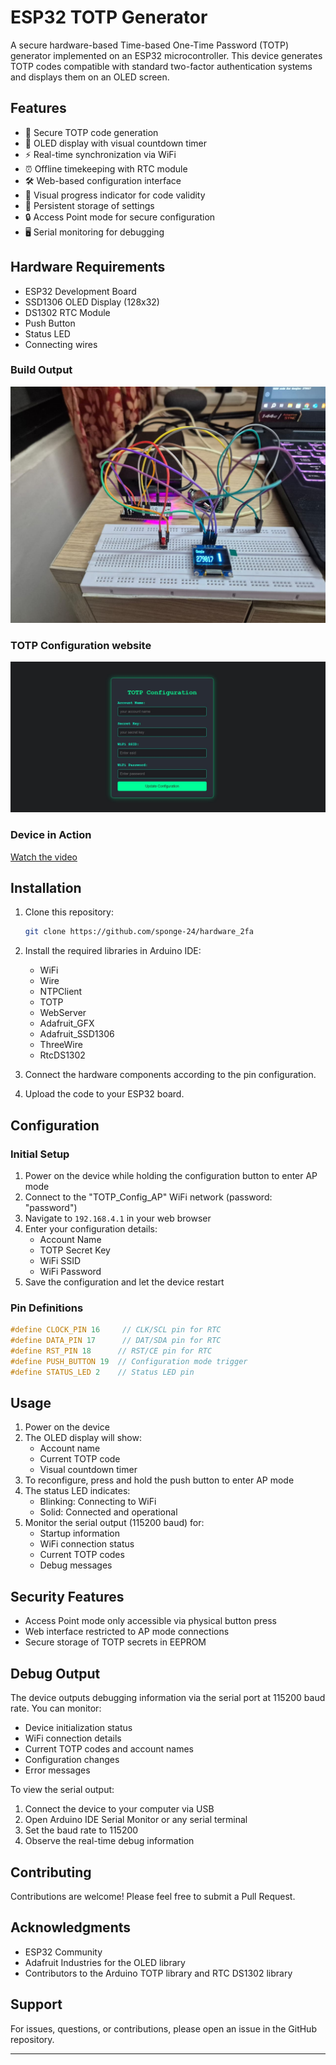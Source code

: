 # ESP32 TOTP Generator

A secure hardware-based Time-based One-Time Password (TOTP) generator implemented on an ESP32 microcontroller. This device generates TOTP codes compatible with standard two-factor authentication systems and displays them on an OLED screen.

## Features

- 🔐 Secure TOTP code generation
- 📱 OLED display with visual countdown timer
- ⚡ Real-time synchronization via WiFi
- ⏰ Offline timekeeping with RTC module
- 🛠️ Web-based configuration interface
- 🔄 Visual progress indicator for code validity
- 💾 Persistent storage of settings
- 🔒 Access Point mode for secure configuration
- 🖥️ Serial monitoring for debugging

## Hardware Requirements

- ESP32 Development Board
- SSD1306 OLED Display (128x32)
- DS1302 RTC Module
- Push Button
- Status LED
- Connecting wires

### Build Output

![Output](./output.jpg)

### TOTP Configuration website

![totp_configuration_website](./totp_configuration_website.jpg)

### Device in Action

[Watch the video](https://www.youtube.com/watch?v=t_AUBZh5xeY)

## Installation

1. Clone this repository:
   ```bash
   git clone https://github.com/sponge-24/hardware_2fa
   ```

2. Install the required libraries in Arduino IDE:
   - WiFi
   - Wire
   - NTPClient
   - TOTP
   - WebServer
   - Adafruit_GFX
   - Adafruit_SSD1306
   - ThreeWire
   - RtcDS1302

3. Connect the hardware components according to the pin configuration.

4. Upload the code to your ESP32 board.

## Configuration

### Initial Setup

1. Power on the device while holding the configuration button to enter AP mode
2. Connect to the "TOTP_Config_AP" WiFi network (password: "password")
3. Navigate to `192.168.4.1` in your web browser
4. Enter your configuration details:
   - Account Name
   - TOTP Secret Key
   - WiFi SSID
   - WiFi Password
5. Save the configuration and let the device restart

### Pin Definitions

```cpp
#define CLOCK_PIN 16     // CLK/SCL pin for RTC
#define DATA_PIN 17      // DAT/SDA pin for RTC
#define RST_PIN 18      // RST/CE pin for RTC
#define PUSH_BUTTON 19  // Configuration mode trigger
#define STATUS_LED 2    // Status LED pin
```

## Usage

1. Power on the device
2. The OLED display will show:
   - Account name
   - Current TOTP code
   - Visual countdown timer
3. To reconfigure, press and hold the push button to enter AP mode
4. The status LED indicates:
   - Blinking: Connecting to WiFi
   - Solid: Connected and operational
5. Monitor the serial output (115200 baud) for:
   - Startup information
   - WiFi connection status
   - Current TOTP codes
   - Debug messages

## Security Features

- Access Point mode only accessible via physical button press
- Web interface restricted to AP mode connections
- Secure storage of TOTP secrets in EEPROM

## Debug Output

The device outputs debugging information via the serial port at 115200 baud rate. You can monitor:
- Device initialization status
- WiFi connection details
- Current TOTP codes and account names
- Configuration changes
- Error messages

To view the serial output:
1. Connect the device to your computer via USB
2. Open Arduino IDE Serial Monitor or any serial terminal
3. Set the baud rate to 115200
4. Observe the real-time debug information

## Contributing

Contributions are welcome! Please feel free to submit a Pull Request.

## Acknowledgments

- ESP32 Community
- Adafruit Industries for the OLED library
- Contributors to the Arduino TOTP library and RTC DS1302 library

## Support

For issues, questions, or contributions, please open an issue in the GitHub repository.

---